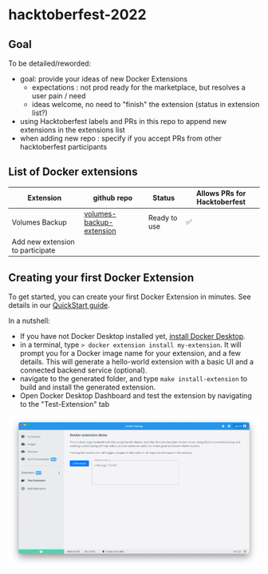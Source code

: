 # hacktoberfest-2022

## Goal

To be detailed/reworded:

- goal: provide your ideas of new Docker Extensions
  - expectations : not prod ready for the marketplace, but resolves a user pain / need
  - ideas welcome, no need to "finish" the extension (status in extension list?)
- using Hacktoberfest labels and PRs in this repo to append new extensions in the extensions list
- when adding new repo : specify if you accept PRs from other hacktoberfest participants

## List of Docker extensions

| Extension                        | github repo                                                                    | Status       | Allows PRs for Hacktoberfest |
| -------------------------------- | ------------------------------------------------------------------------------ | ------------ | ---------------------------- |
| Volumes Backup                   | [volumes-backup-extension](https://github.com/docker/volumes-backup-extension) | Ready to use | ✅                           |
| Add new extension to participate |                                                                                |              |                              |

## Creating your first Docker Extension

To get started, you can create your first Docker Extension in minutes. See details in our [QuickStart guide](https://docs.docker.com/desktop/extensions-sdk/quickstart/).

In a nutshell:

- If you have not Docker Desktop installed yet, [install Docker Desktop](https://www.docker.com/products/docker-desktop/).
- in a terminal, type `> docker extension install my-extension`. It will prompt you for a Docker image name for your extension, and a few details. This will generate a hello-world extension with a basic UI and a connected backend service (optional).
- navigate to the generated folder, and type `make install-extension` to build and install the generated extension.
- Open Docker Desktop Dashboard and test the extension by navigating to the "Test-Extension" tab

![First extension](images/init-extension-screenshot.png)
